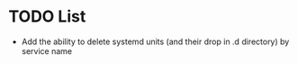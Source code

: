 # TODO List

- Add the ability to delete systemd units (and their drop in .d directory) by service name
